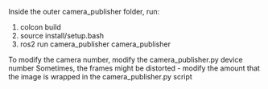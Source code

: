 Inside the outer camera_publisher folder, run:
1) colcon build
2) source install/setup.bash
3) ros2 run camera_publisher camera_publisher

To modify the camera number, modify the camera_publisher.py device number
Sometimes, the frames might be distorted - modify the amount that the image is wrapped in the camera_publisher.py script
